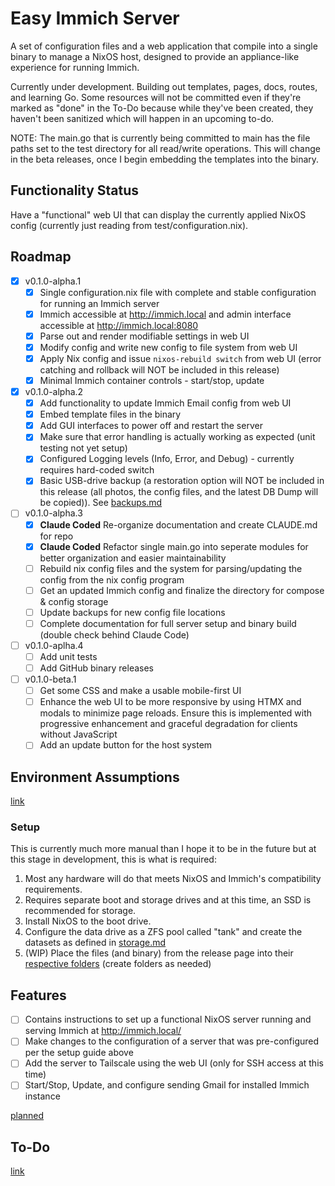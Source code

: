 # Easy Immich Server
A set of configuration files and a web application that compile into a single binary to manage a NixOS host, designed to provide an appliance-like experience for running Immich.

Currently under development. Building out templates, pages, docs, routes, and learning Go. Some resources will not be committed even if they're marked as "done" in the To-Do because while they've been created, they haven't been sanitized which will happen in an upcoming to-do.

NOTE: The main.go that is currently being committed to main has the file paths set to the test directory for all read/write operations. This will change in the beta releases, once I begin embedding the templates into the binary.

## Functionality Status
Have a "functional" web UI that can display the currently applied NixOS config (currently just reading from test/configuration.nix).

## Roadmap
- [x] v0.1.0-alpha.1
  - [x] Single configuration.nix file with complete and stable configuration for running an Immich server
  - [x] Immich accessible at http://immich.local and admin interface accessible at http://immich.local:8080
  - [x] Parse out and render modifiable settings in web UI
  - [x] Modify config and write new config to file system from web UI
  - [x] Apply Nix config and issue `nixos-rebuild switch` from web UI (error catching and rollback will NOT be included in this release)
  - [x] Minimal Immich container controls - start/stop, update
- [x] v0.1.0-alpha.2
  - [x] Add functionality to update Immich Email config from web UI
  - [x] Embed template files in the binary
  - [x] Add GUI interfaces to power off and restart the server
  - [x] Make sure that error handling is actually working as expected (unit testing not yet setup)
  - [x] Configured Logging levels (Info, Error, and Debug) - currently requires hard-coded switch
  - [x] Basic USB-drive backup (a restoration option will NOT be included in this release (all photos, the config files, and the latest DB Dump will be copied)). See [backups.md](/docs/dev/backups.md)
- [ ] v0.1.0-alpha.3
  - [x] **Claude Coded** Re-organize documentation and create CLAUDE.md for repo
  - [x] **Claude Coded** Refactor single main.go into seperate modules for better organization and easier maintainability
  - [ ] Rebuild nix config files and the system for parsing/updating the config from the nix config program
  - [ ] Get an updated Immich config and finalize the directory for compose & config storage
  - [ ] Update backups for new config file locations
  - [ ] Complete documentation for full server setup and binary build (double check behind Claude Code)
- [ ] v0.1.0-aplha.4
  - [ ] Add unit tests
  - [ ] Add GitHub binary releases
- [ ] v0.1.0-beta.1
  - [ ] Get some CSS and make a usable mobile-first UI
  - [ ] Enhance the web UI to be more responsive by using HTMX and modals to minimize page reloads. Ensure this is implemented with progressive enhancement and graceful degradation for clients without JavaScript
  - [ ] Add an update button for the host system
<!-- - [ ] 0.1.0-beta.2 -->
  <!-- - [ ] Basic deployment mechanism -->
  <!-- - [ ] Make sure Immich is installed in the expected location before allowing a configuration update to be applied -->
<!-- - [ ] v0.1.0-rc.1 -->

## Environment Assumptions
[link](docs/dev/environment.md)
### Setup
This is currently much more manual than I hope it to be in the future but at this stage in development, this is what is required:
1. Most any hardware will do that meets NixOS and Immich's compatibility requirements.
2. Requires separate boot and storage drives and at this time, an SSD is recommended for storage.
3. Install NixOS to the boot drive.
4. Configure the data drive as a ZFS pool called "tank" and create the datasets as defined in [storage.md](/docs/setup/storage.md)
5. (WIP) Place the files (and binary) from the release page into their [respective folders](/docs/setup/environment.md) (create folders as needed)

## Features
- [ ] Contains instructions to set up a functional NixOS server running and serving Immich at http://immich.local/
- [ ] Make changes to the configuration of a server that was pre-configured per the setup guide above
- [ ] Add the server to Tailscale using the web UI (only for SSH access at this time)
- [ ] Start/Stop, Update, and configure sending Gmail for installed Immich instance

[planned](docs/dev/features.md)

## To-Do
[link](docs/dev/todo.md)
